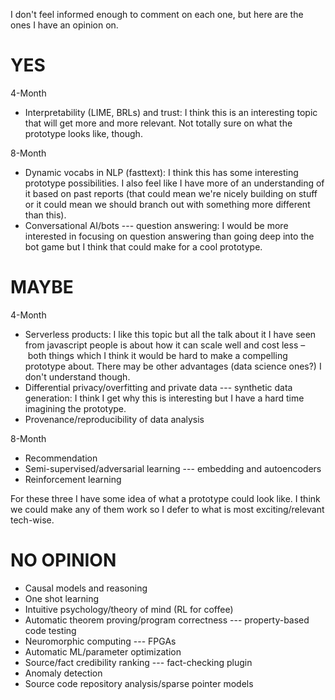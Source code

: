 I don't feel informed enough to comment on each one, but here are the ones I have an opinion on.

# YES

4-Month
- Interpretability (LIME, BRLs) and trust: I think this is an interesting topic that will get more and more relevant. Not totally sure on what the prototype looks like, though.

8-Month
- Dynamic vocabs in NLP (fasttext): I think this has some interesting prototype possibilities. I also feel like I have more of an understanding of it based on past reports (that could mean we're nicely building on stuff or it could mean we should branch out with something more different than this).
- Conversational AI/bots --- question answering: I would be more interested in focusing on question answering than going deep into the bot game but I think that could make for a cool prototype.

# MAYBE

4-Month
- Serverless products: I like this topic but all the talk about it I have seen from javascript people is about how it can scale well and cost less – both things which I think it would be hard to make a compelling prototype about. There may be other advantages (data science ones?) I don't understand though.
- Differential privacy/overfitting and private data --- synthetic data
  generation: I think I get why this is interesting but I have a hard time imagining the prototype.
- Provenance/reproducibility of data analysis

8-Month
- Recommendation
- Semi-supervised/adversarial learning --- embedding and autoencoders
- Reinforcement learning

For these three I have some idea of what a prototype could look like. I think we could make any of them work so I defer to what is most exciting/relevant tech-wise.

# NO OPINION

- Causal models and reasoning
- One shot learning
- Intuitive psychology/theory of mind (RL for coffee)
- Automatic theorem proving/program correctness --- property-based code testing
- Neuromorphic computing --- FPGAs
- Automatic ML/parameter optimization
- Source/fact credibility ranking --- fact-checking plugin
- Anomaly detection
- Source code repository analysis/sparse pointer models
